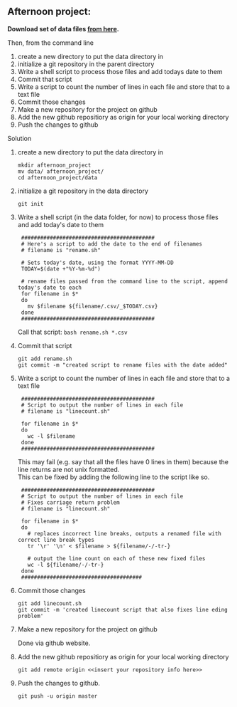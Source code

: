 ## Afternoon project:

**Download set of data files [from here](http://npk.io/evvF+).**

Then, from the command line

1. create a new directory to put the data directory in
2. initialize a git repository in the parent directory
3. Write a shell script to process those files and add todays date to them
4. Commit that script
5. Write a script to count the number of lines in each file and store that to a text file
6. Commit those changes
7. Make a new repository for the project on github
8. Add the new github repositiory as origin for your local working directory
9. Push the changes to github

Solution

1. create a new directory to put the data directory in

    `mkdir afternoon_project`   
    `mv data/ afternoon_project/`    
    `cd afternoon_project/data`

2. initialize a git repository in the data directory

    `git init`

3. Write a shell script (in the data folder, for now) to process those files and add today's date to them

        ##########################################
        # Here's a script to add the date to the end of filenames
        # filename is "rename.sh"

        # Sets today's date, using the format YYYY-MM-DD
        TODAY=$(date +"%Y-%m-%d")

        # rename files passed from the command line to the script, append today's date to each
        for filename in $*
        do
          mv $filename ${filename/.csv/_$TODAY.csv}
        done
        ##########################################

    Call that script: `bash rename.sh *.csv`

4. Commit that script

    `git add rename.sh`    
    `git commit -m "created script to rename files with the date added"`

5. Write a script to count the number of lines in each file and store that to a text file

        ##########################################
        # Script to output the number of lines in each file
        # filename is "linecount.sh"

        for filename in $*
        do
          wc -l $filename
        done
        ##########################################

    This may fail (e.g. say that all the files have 0 lines in them) because the line returns are not unix formatted.   
    This can be fixed by adding the following line to the script like so.

        ##########################################
        # Script to output the number of lines in each file
        # Fixes carriage return problem
        # filename is "linecount.sh"

        for filename in $*
        do
          # replaces incorrect line breaks, outputs a renamed file with correct line break types
          tr '\r' '\n' < $filename > ${filename/-/-tr-}
  
          # output the line count on each of these new fixed files
          wc -l ${filename/-/-tr-}
        done
        ######################################

6. Commit those changes

    `git add linecount.sh`    
    `git commit -m 'created linecount script that also fixes line eding problem'`

7. Make a new repository for the project on github

    Done via github website.

8. Add the new github repositiory as origin for your local working directory

    `git add remote origin <<insert your repository info here>>`

9. Push the changes to github.

    `git push -u origin master`
